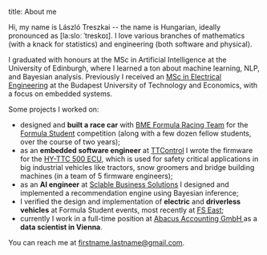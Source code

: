 title: About me
    
Hi, my name is László Treszkai -- the name is Hungarian, ideally pronounced as [la:sloː ˈtreskɒɪ]. I love various branches of mathematics (with a knack for statistics) and engineering (both software and physical).

I graduated with honours at the MSc in Artificial Intelligence at the University of Edinburgh, where I learned a ton about machine learning, NLP, and Bayesian analysis. Previously I received an [MSc in Electrical Engineering](https://www.mit.bme.hu/eng/) at the Budapest University of Technology and Economics, with a focus on embedded systems.

Some projects I worked on:

 - designed and **built a race car** with [BME Formula Racing Team](frt.bme.hu) for the [Formula Student](https://www.formulastudent.de) competition (along with a few dozen fellow students, over the course of two years);
 - as an **embedded software engineer** at [TTControl](ttcontrol.com) I wrote the firmware for the [HY-TTC 500 ECU](https://www.ttcontrol.com/products/electronic-control-units/safety-certified-controllers/hy-ttc-500-family/), which is used for safety critical applications in big industrial vehicles like tractors, snow groomers and bridge building machines (in a team of 5 firmware engineers);
 - as an **AI engineer** at [Sclable Business Solutions](https://sclable.com/en/) I designed and implemented a recommendation engine using Bayesian inference;
 - I verified the design and implementation of **electric** and **driverless vehicles** at Formula Student events, most recently at [FS East](https://fseast.eu/gallery-2019/);
 - currently I work in a full-time position at [Abacus Accounting GmbH ](https://abacus.ac/en/) as a **data scientist in Vienna**.

You can reach me at firstname.lastname@gmail.com.
